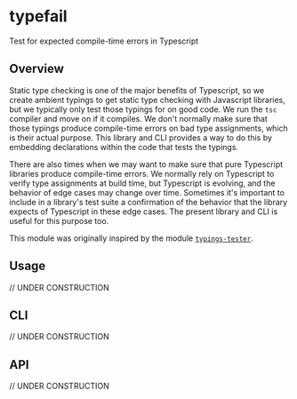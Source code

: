 # typefail

Test for expected compile-time errors in Typescript

## Overview

Static type checking is one of the major benefits of Typescript, so we create ambient typings to get static type checking with Javascript libraries, but we typically only test those typings for on good code. We run the `tsc` compiler and move on if it compiles. We don't normally make sure that those typings produce compile-time errors on bad type assignments, which is their actual purpose. This library and CLI provides a way to do this by embedding declarations within the code that tests the typings.

There are also times when we may want to make sure that pure Typescript libraries produce compile-time errors. We normally rely on Typescript to verify type assignments at build time, but Typescript is evolving, and the behavior of edge cases may change over time. Sometimes it's important to include in a library's test suite a confirmation of the behavior that the library expects of Typescript in these edge cases. The present library and CLI is useful for this purpose too.

This module was originally inspired by the module [`typings-tester`](https://github.com/aikoven/typings-tester).

## Usage

// UNDER CONSTRUCTION

## CLI

// UNDER CONSTRUCTION

## API

// UNDER CONSTRUCTION
